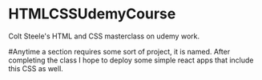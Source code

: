 # HTMLCSSUdemyCourse
Colt Steele's HTML and CSS masterclass on udemy work. 


#Anytime a section requires some sort of project, it is named. After completing the class I hope to deploy some simple react apps that include this CSS as well. 
